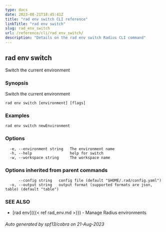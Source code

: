 ```yaml
---
type: docs
date: 2023-08-21T18:45:41Z
title: "rad env switch CLI reference"
linkTitle: "rad env switch"
slug: rad_env_switch
url: /reference/cli/rad_env_switch/
description: "Details on the rad env switch Radius CLI command"
---
```

## rad env switch

Switch the current environment

### Synopsis

Switch the current environment

```
rad env switch [environment] [flags]
```

### Examples

```
rad env switch newEnvironment
```

### Options

```
  -e, --environment string   The environment name
  -h, --help                 help for switch
  -w, --workspace string     The workspace name
```

### Options inherited from parent commands

```
      --config string   config file (default "$HOME/.rad/config.yaml")
  -o, --output string   output format (supported formats are json, table) (default "table")
```

### SEE ALSO

* [rad env]({{< ref rad_env.md >}})	 - Manage Radius environments

###### Auto generated by spf13/cobra on 21-Aug-2023
